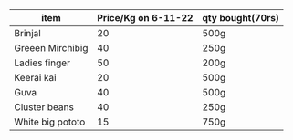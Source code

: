 item|Price/Kg on 6-11-22| qty bought(70rs)
|----|-----|----|
Brinjal| 20 |500g
Greeen Mirchibig|40 |250g
Ladies finger|50|200g
Keerai kai| 20|500g
Guva |40|500g
Cluster beans|40|250g
White big pototo|15|750g
